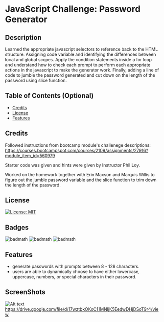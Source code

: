 # JavaScript Challenge: Password Generator

## Description

Learned the appropriate javascript selectors to reference back to the HTML structure. Assigning code variable and identifying the differences between local and global scopes. Apply the condition statements inside a for loop and understand how to check each prompt to perform each appropriate actions in the javascript to make the generator work. Finally, adding a line of code to jumble the password generated and cut down on the length of the password using slice function. 

## Table of Contents (Optional)

- [Credits](#credits)
- [License](#license)
- [Features](#features)

## Credits

Followed instructions from bootcamp module's challenege descriptions: 
https://courses.bootcampspot.com/courses/2109/assignments/27916?module_item_id=560979

Starter code was given and hints were given by Instructor Phil Loy. 

Worked on the homework together with Erin Maxson and Marquis Willis to figure out the jumble password variable and the slice function to trim down the length of the password. 

## License

[![License: MIT](https://img.shields.io/badge/License-MIT-yellow.svg)](https://opensource.org/licenses/MIT)

## Badges

![badmath](https://img.shields.io/badge/HTML-17.6%25-orange)
![badmath](https://img.shields.io/badge/CSS-38.8%25-purple)
![badmath](https://img.shields.io/badge/JavaScript-43.6-yellow)

## Features

- generate passwords with prompts between 8 - 128 characters.
- users are able to dynamically choose to have either lowercase, uppercase, numbers, or special characters in their password. 

## ScreenShots 
![Alt text](./Assets/Password%20Generator.gif)
https://drive.google.com/file/d/17wztbkOKoC11MNljK5EedwDHjDSoT9r4/view